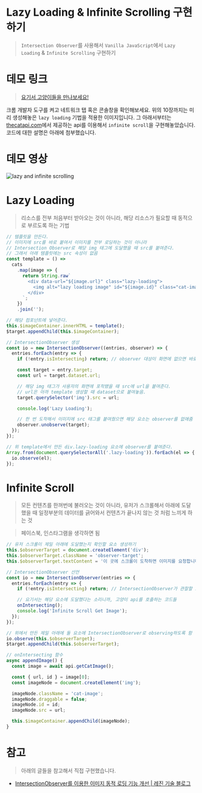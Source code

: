 # Lazy Loading & Infinite Scrolling 구현하기

> `Intersection Observer`를 사용해서 `Vanilla JavaScript`에서 `Lazy Loading` & `Infinite Scrolling` 구현하기

# 데모 링크

> [요기서 고양이들을 만나보세요!](https://junghyeonsu.github.io/infinite-scroll-and-lazy-loading-in-javascript/)

크롬 개발자 도구를 켜고 네트워크 탭 혹은 콘솔창을 확인해보세요.
위의 10장까지는 미리 생성해놓은 `lazy loading` 기법을 적용한 이미지입니다.
그 아래서부터는 [thecatapi.com](https://thecatapi.com/)에서 제공하는 api를 이용해서 `infinite scroll`을 구현해놓았습니다. 코드에 대한 설명은 아래에 첨부했습니다.

# 데모 영상

![lazy and infinite scrolling](./public/lazy-and-infinite.gif)

# Lazy Loading

> 리소스를 전부 처음부터 받아오는 것이 아니라, 해당 리소스가 필요할 때 동적으로 부르도록 하는 기법

```javascript
// 템플릿을 만든다.
// 이미지에 src를 바로 붙여서 이미지를 전부 로딩하는 것이 아니라
// Intersection Observer로 해당 img 태그에 도달했을 때 src를 붙여준다.
// 그래서 아래 템플릿에는 src 속성이 없음
const template = () =>
  cats
    .map(image => {
      return String.raw`
        <div data-url="${image.url}" class="lazy-loading">
          <img alt="lazy loading image" id="${image.id}" class="cat-image" draggable="false" />
        </div>
      `;
    })
    .join('');

// 해당 컴포넌트에 넣어준다.
this.$imageContainer.innerHTML = template();
$target.appendChild(this.$imageContainer);

// IntersectionObserver 생성
const io = new IntersectionObserver((entries, observer) => {
  entries.forEach(entry => {
    if (!entry.isIntersecting) return; // observer 대상이 화면에 없으면 바로 return

    const target = entry.target;
    const url = target.dataset.url;

    // 해당 img 태그가 사용자의 화면에 포착됐을 때 src에 url을 붙여준다.
    // url은 아까 template 생성할 때 dataset으로 붙여놓음.
    target.querySelector('img').src = url;

    console.log('Lazy Loading');

    // 한 번 도착해서 이미지에 src 태그를 붙여줬으면 해당 요소는 observer를 없애줌
    observer.unobserve(target);
  });
});

// 위 template에서 만든 div.lazy-loading 요소에 observer를 붙여준다.
Array.from(document.querySelectorAll('.lazy-loading')).forEach(el => {
  io.observe(el);
});
```

# Infinite Scroll

> 모든 컨텐츠를 한꺼번에 불러오는 것이 아니라, 유저가 스크롤해서 아래에 도달했을 때 일정부분의 데이터를 긁어와서 컨텐츠가 끝나지 않는 것 처럼 느끼게 하는 것

> 페이스북, 인스타그램을 생각하면 됨

```javascript
// 유저 스크롤이 제일 아래에 도달했는지 확인할 요소 생성하기
this.$observerTarget = document.createElement('div');
this.$observerTarget.className = 'observer-target';
this.$observerTarget.textContent = '이 곳에 스크롤이 도착하면 이미지를 요청합니다.';

// IntersectionObserver 선언
const io = new IntersectionObserver(entries => {
  entries.forEach(entry => {
    if (!entry.isIntersecting) return; // IntersectionObserver가 관찰할 요소가 현재 화면에 없으면 바로 return

    // 요기서는 해당 요소에 도달했다는 소리니까, 고양이 api를 호출하는 코드들
    onIntersecting();
    console.log('Infinite Scroll Get Image');
  });
});

// 위에서 만든 제일 아래에 둘 요소에 IntersectionObserver로 observing하도록 함
io.observe(this.$observerTarget);
$target.appendChild(this.$observerTarget);
```

```javascript
// onIntersecting 함수
async appendImage() {
  const image = await api.getCatImage();

  const { url, id } = image[0];
  const imageNode = document.createElement('img');

  imageNode.className = 'cat-image';
  imageNode.draggable = false;
  imageNode.id = id;
  imageNode.src = url;

  this.$imageContainer.appendChild(imageNode);
}
```

# 참고

> 아래의 글들을 참고해서 직접 구현했습니다.

- [IntersectionObserver를 이용한 이미지 동적 로딩 기능 개선 | 레진 기술 블로그](https://tech.lezhin.com/2017/07/13/intersectionobserver-overview)

